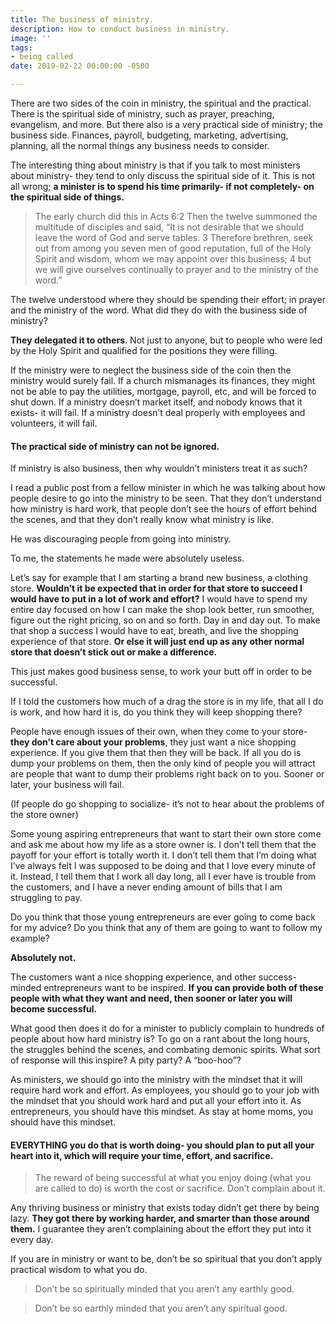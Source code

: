 ```yaml
---
title: The business of ministry.
description: How to conduct business in ministry.
image: ''
tags:
- being called
date: 2019-02-22 00:00:00 -0500

---
```

There are two sides of the coin in ministry, the spiritual and the practical. There is the spiritual side of ministry, such as prayer, preaching, evangelism, and more. But there also is a very practical side of ministry; the business side. Finances, payroll, budgeting, marketing, advertising, planning, all the normal things any business needs to consider.

The interesting thing about ministry is that if you talk to most ministers about ministry- they tend to only discuss the spiritual side of it. This is not all wrong; **a minister is to spend his time primarily- if not completely- on the spiritual side of things.**

> The early church did this in Acts 6:2 Then the twelve summoned the multitude of disciples and said, “It is not desirable that we should leave the word of God and serve tables. 3 Therefore brethren, seek out from among you seven men of good reputation, full of the Holy Spirit and wisdom, whom we may appoint over this business; 4 but we will give ourselves continually to prayer and to the ministry of the word.”

The twelve understood where they should be spending their effort; in prayer and the ministry of the word. What did they do with the business side of ministry?

**They delegated it to others**. Not just to anyone, but to people who were led by the Holy Spirit and qualified for the positions they were filling.

If the ministry were to neglect the business side of the coin then the ministry would surely fail. If a church mismanages its finances, they might not be able to pay the utilities, mortgage, payroll, etc, and will be forced to shut down. If a ministry doesn’t market itself, and nobody knows that it exists- it will fail. If a ministry doesn’t deal properly with employees and volunteers, it will fail.

#### The practical side of ministry can not be ignored.

If ministry is also business, then why wouldn’t ministers treat it as such?

I read a public post from a fellow minister in which he was talking about how people desire to go into the ministry to be seen. That they don’t understand how ministry is hard work, that people don’t see the hours of effort behind the scenes, and that they don’t really know what ministry is like.

He was discouraging people from going into ministry.

To me, the statements he made were absolutely useless.

Let’s say for example that I am starting a brand new business, a clothing store. **Wouldn’t it be expected that in order for that store to succeed I would have to put in a lot of work and effort?** I would have to spend my entire day focused on how I can make the shop look better, run smoother, figure out the right pricing, so on and so forth. Day in and day out. To make that shop a success I would have to eat, breath, and live the shopping experience of that store. **Or else it will just end up as any other normal store that doesn’t stick out or make a difference.**

This just makes good business sense, to work your butt off in order to be successful.

If I told the customers how much of a drag the store is in my life, that all I do is work, and how hard it is, do you think they will keep shopping there?

People have enough issues of their own, when they come to your store- **they don’t care about your problems**, they just want a nice shopping experience. If you give them that then they will be back. If all you do is dump your problems on them, then the only kind of people you will attract are people that want to dump their problems right back on to you. Sooner or later, your business will fail.

(If people do go shopping to socialize- it’s not to hear about the problems of the store owner)

Some young aspiring entrepreneurs that want to start their own store come and ask me about how my life as a store owner is. I don’t tell them that the payoff for your effort is totally worth it. I don’t tell them that I’m doing what I’ve always felt I was supposed to be doing and that I love every minute of it. Instead, I tell them that I work all day long, all I ever have is trouble from the customers, and I have a never ending amount of bills that I am struggling to pay.

Do you think that those young entrepreneurs are ever going to come back for my advice? Do you think that any of them are going to want to follow my example?

**Absolutely not.**

The customers want a nice shopping experience, and other success-minded entrepreneurs want to be inspired. **If you can provide both of these people with what they want and need, then sooner or later you will become successful.**

What good then does it do for a minister to publicly complain to hundreds of people about how hard ministry is? To go on a rant about the long hours, the struggles behind the scenes, and combating demonic spirits. What sort of response will this inspire? A pity party? A “boo-hoo”?

As ministers, we should go into the ministry with the mindset that it will require hard work and effort. As employees, you should go to your job with the mindset that you should work hard and put all your effort into it. As entrepreneurs, you should have this mindset. As stay at home moms, you should have this mindset.

#### EVERYTHING you do that is worth doing- you should plan to put all your heart into it, which will require your time, effort, and sacrifice.

> The reward of being successful at what you enjoy doing (what you are called to do) is worth the cost or sacrifice. Don’t complain about it.

Any thriving business or ministry that exists today didn’t get there by being lazy. **They got there by working harder, and smarter than those around them.** I guarantee they aren’t complaining about the effort they put into it every day.

If you are in ministry or want to be, don’t be so spiritual that you don’t apply practical wisdom to what you do.

> Don’t be so spiritually minded that you aren’t any earthly good.

> Don’t be so earthly minded that you aren’t any spiritual good.